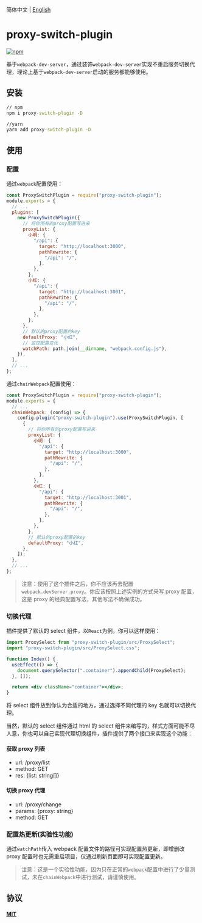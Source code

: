 简体中文 | [English](./README.en-US.md)

# proxy-switch-plugin

[![npm][npm]][npm-url]

基于`webpack-dev-server`，通过装饰`webpack-dev-server`实现不重启服务切换代理，理论上基于`webpack-dev-server`启动的服务都能够使用。

## 安装

```cmd
// npm
npm i proxy-switch-plugin -D

//yarn
yarn add proxy-switch-plugin -D
```

## 使用

### 配置

通过`webpack`配置使用：

```javascript
const ProxySwitchPlugin = require("proxy-switch-plugin");
module.exports = {
  // ...
  plugins: [
    new ProxySwitchPlugin({
      // 将你所有的proxy配置写进来
      proxyList: {
        小明: {
          "/api": {
            target: "http://localhost:3000",
            pathRewrite: {
              "/api": "/",
            },
          },
        },
        小红: {
          "/api": {
            target: "http://localhost:3001",
            pathRewrite: {
              "/api": "/",
            },
          },
        },
      },
      // 默认的proxy配置的key
      defaultProxy: "小红",
      // 监控配置变化
      watchPath: path.join(__dirname, "webpack.config.js"),
    }),
  ],
  // ...
};
```

通过`chainWebpack`配置使用：

```javascript
const ProxySwitchPlugin = require("proxy-switch-plugin");
module.exports = {
  // ...
  chainWebpack: (config) => {
    config.plugin("proxy-switch-plugin").use(ProxySwitchPlugin, [
      {
        // 将你所有的proxy配置写进来
        proxyList: {
          小明: {
            "/api": {
              target: "http://localhost:3000",
              pathRewrite: {
                "/api": "/",
              },
            },
          },
          小红: {
            "/api": {
              target: "http://localhost:3001",
              pathRewrite: {
                "/api": "/",
              },
            },
          },
        },
        // 默认的proxy配置的key
        defaultProxy: "小红",
      },
    ]);
  },
  // ...
};
```

> 注意：使用了这个插件之后，你不应该再去配置`webpack.devServer.proxy`。你应该按照上述实例的方式来写 proxy 配置，这是 proxy 的经典配置写法，其他写法不确保成功。

### 切换代理

插件提供了默认的 select 组件，以`React`为例，你可以这样使用：

```jsx
import ProxySelect from "proxy-switch-plugin/src/ProxySelect";
import "proxy-switch-plugin/src/ProxySelect.css";

function Index() {
  useEffect(() => {
    document.querySelector(".container").appendChild(ProxySelect);
  }, []);

  return <div className="container"></div>;
}
```

将 select 组件放到你认为合适的地方，通过选择不同代理的 key 名就可以切换代理。

当然，默认的 select 组件通过 html 的 select 组件来编写的，样式方面可能不尽人意，你也可以自己实现代理切换组件，插件提供了两个接口来实现这个功能：

#### 获取 proxy 列表

- url: /proxy/list
- method: GET
- res: {list: string[]}

#### 切换 proxy 代理

- url: /proxy/change
- params: {proxy: string}
- method: GET

### 配置热更新(实验性功能)

通过`watchPath`传入 webpack 配置文件的路径可实现配置热更新，即增删改 proxy 配置时也无需重启项目，仅通过刷新页面即可实现配置更新。

> 注意：这是一个实验性功能，因为只在正常的`webpack`配置中进行了少量测试，未在`chainWebpack`中进行测试，请谨慎使用。

## 协议

#### [MIT](./LICENSE)

[npm]: https://img.shields.io/npm/v/proxy-switch-plugin.svg
[npm-url]: https://www.npmjs.com/package/proxy-switch-plugin
